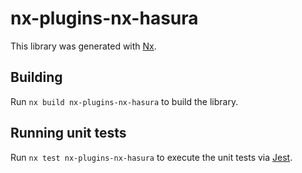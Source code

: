 # nx-plugins-nx-hasura

This library was generated with [Nx](https://nx.dev).

## Building

Run `nx build nx-plugins-nx-hasura` to build the library.

## Running unit tests

Run `nx test nx-plugins-nx-hasura` to execute the unit tests via [Jest](https://jestjs.io).
